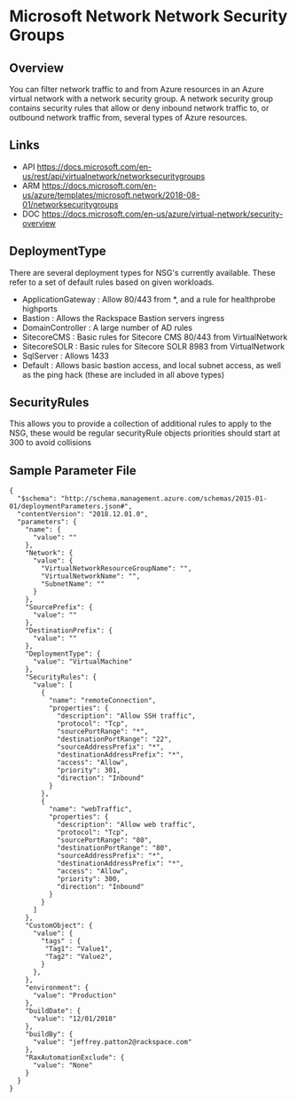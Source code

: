 # Microsoft Network Network Security Groups

## Overview
You can filter network traffic to and from Azure resources in an Azure virtual network with a network security group. A network security group contains security rules that allow or deny inbound network traffic to, or outbound network traffic from, several types of Azure resources.

## Links
- API https://docs.microsoft.com/en-us/rest/api/virtualnetwork/networksecuritygroups
- ARM https://docs.microsoft.com/en-us/azure/templates/microsoft.network/2018-08-01/networksecuritygroups
- DOC https://docs.microsoft.com/en-us/azure/virtual-network/security-overview

## DeploymentType
There are several deployment types for NSG's currently available. These refer to a set of default rules based on given workloads.
- ApplicationGateway : Allow 80/443 from *, and a rule for healthprobe highports
- Bastion : Allows the Rackspace Bastion servers ingress
- DomainController : A large number of AD rules
- SitecoreCMS : Basic rules for Sitecore CMS 80/443 from VirtualNetwork
- SitecoreSOLR : Basic rules for Sitecore SOLR 8983 from VirtualNetwork
- SqlServer : Allows 1433
- Default : Allows basic bastion access, and local subnet access, as well as the ping hack (these are included in all above types)

## SecurityRules
This allows you to provide a collection of additional rules to apply to the NSG, these would be regular securityRule objects priorities should start at 300 to avoid collisions

## Sample Parameter File
```
{
  "$schema": "http://schema.management.azure.com/schemas/2015-01-01/deploymentParameters.json#",
  "contentVersion": "2018.12.01.0",
  "parameters": {
    "name": {
      "value": ""
    },
    "Network": {
      "value": {
        "VirtualNetworkResourceGroupName": "",
        "VirtualNetworkName": "",
        "SubnetName": ""
      }
    },
    "SourcePrefix": {
      "value": ""
    },
    "DestinationPrefix": {
      "value": ""
    },
    "DeploymentType": {
      "value": "VirtualMachine"
    },
    "SecurityRules": {
      "value": [
        {
          "name": "remoteConnection",
          "properties": {
            "description": "Allow SSH traffic",
            "protocol": "Tcp",
            "sourcePortRange": "*",
            "destinationPortRange": "22",
            "sourceAddressPrefix": "*",
            "destinationAddressPrefix": "*",
            "access": "Allow",
            "priority": 301,
            "direction": "Inbound"
          }
        },
        {
          "name": "webTraffic",
          "properties": {
            "description": "Allow web traffic",
            "protocol": "Tcp",
            "sourcePortRange": "80",
            "destinationPortRange": "80",
            "sourceAddressPrefix": "*",
            "destinationAddressPrefix": "*",
            "access": "Allow",
            "priority": 300,
            "direction": "Inbound"
          }
        }
      ]
    },
    "CustomObject": {
      "value": {
        "tags" : {
         "Tag1": "Value1",
         "Tag2": "Value2",
        }
      },
    },
    "environment": {
      "value": "Production"
    },
    "buildDate": {
      "value": "12/01/2018"
    },
    "buildBy": {
      "value": "jeffrey.patton2@rackspace.com"
    },
    "RaxAutomationExclude": {
      "value": "None"
    }
  }
}
```
